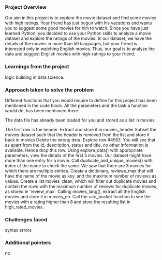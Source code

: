 ### Project Overview
Our aim in this project is to explore the movie dataset and find some movies with high ratings. Your friend has just begun with his vacations and wants you to suggest some good movies for him to watch.
Since you have just learned Python, you decided to use your Python skills to analyze a movie dataset and explore the ratings of the movies. In our dataset, we have the details of the movies in more than 50 languages, but your friend is interested only in watching English movies. Thus, our goal is to analyze the data and suggest English movies with high-ratings to your friend.


### Learnings from the project

 logic building in data science.


### Approach taken to solve the problem

 Different functions that you would require to define for this project has been mentioned in the code block. All the parameters and the task a function would do, has been mentioned there.

The data file has already been loaded for you and stored as a list in movies

The first row is the header. Extract and store it in movies_header Subset the movies dataset such that the header is removed from the list and store it back in movies Delete the wrong data. Explore row #4553. You will see that as apart from the id, description, status and title, no other information is available. Hence drop this row. Using explore_data() with appropriate parameters, view the details of the first 5 movies. Our dataset might have more than one entry for a movie. Call duplicate_and_unique_movies() with index of the name to check the same. We saw that there are 3 movies for which there are multiple entries. Create a dictionary, reviews_max that will have the name of the movie as key, and the maximum number of reviews as values. Create a list movies_clean, which will filter out duplicate movies and contain the rows with the maximum number of reviews for duplicate movies, as stored in 'review_max'. Calling movies_lang(), extract all the English movies and store it in movies_en. Call the rate_bucket function to see the movies with a rating higher than 8 and store the resulting list in high_rated_movies.


### Challenges faced

 syntax errors


### Additional pointers

 no


